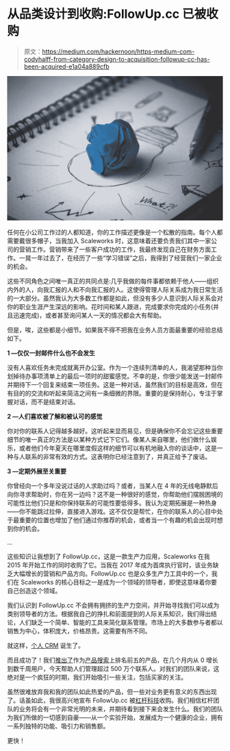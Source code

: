 # 从品类设计到收购:FollowUp.cc 已被收购

> 原文：<https://medium.com/hackernoon/https-medium-com-codyhalff-from-category-design-to-acquisition-followup-cc-has-been-acquired-e1a04a889cfb>

![](img/5a0e73a431fd863d23c42ebe6824a511.png)

任何在小公司工作过的人都知道，你的工作描述更像是一个松散的指南。每个人都需要戴很多帽子，当我加入 Scaleworks 时，这意味着还要负责我们其中一家公司的营销工作。营销带来了一些客户成功的工作，我最终发现自己在财务方面工作。一晃一年过去了，在经历了一些“学习错误”之后，我得到了经营我们一家企业的机会。

这些不同角色之间唯一真正的共同点是:几乎我做的每件事都依赖于他人——组织内外的人，向我汇报的人和不向我汇报的人。这使得管理人际关系成为我日常生活的一大部分。虽然我认为大多数工作都是如此，但没有多少人意识到人际关系会对你的职业生涯产生深远的影响。花时间和某人跟进，完成要求你完成的小任务(并且迅速完成)，或者甚至询问某人一天的情况都会大有帮助。

但是，唉，这些都是小细节。如果我不得不把我在业务人员方面最重要的经验总结如下。

**1 —仅仅一封邮件什么也不会发生**

没有人喜欢任务未完成就离开办公室。作为一个连续列清单的人，我渴望那种当你划掉待办事项清单上的最后一项时的甜蜜感觉。不幸的是，你很少能发送一封邮件并期待下一个回复来结束一项任务。这是一种对话，虽然我们的目标是高效，但在有目的的交流和听起来简洁之间有一条细微的界限。重要的是保持耐心，专注于掌握对话，而不是结束对话。

**2 —人们喜欢被了解和被认可的感觉**

你对你的联系人记得越多越好。这听起来显而易见，但是确保你不会忘记这些重要细节的唯一真正的方法是以某种方式记下它们。像某人来自哪里，他们做什么娱乐，或者他们今年夏天在哪里度假这样的细节可以有机地融入你的谈话中，这是一种与人联系的非常有效的方式。这表明你已经注意到了，并真正给予了废话。

**3 —定期外展至关重要**

你曾经向一个多年没说过话的人求助过吗？或者，当某人在 4 年的无线电静默后向你寻求帮助时，你在另一边吗？这不是一种很好的感觉，你帮助他们摆脱困境的可能性比他们只是和你保持联系的可能性要低得多。我认为定期拓展是一种热身——你不能跳过拉伸，直接进入游戏。这不仅仅是帮忙，在你的联系人的心目中处于最重要的位置也增加了他们通过你推荐的机会，或者当一个有趣的机会出现时想到你的机会。

…

这些知识让我想到了 FollowUp.cc，这是一款生产力应用，Scaleworks 在我 2015 年开始工作的同时收购了它。当我在 2017 年成为首席执行官时，该业务缺乏大幅增长的营销和产品方向。FollowUp.cc 也是众多生产力工具中的一个，我们在 Scaleworks 的核心目标之一是成为一个领域的领导者，即使这意味着你要自己创造这个领域。

我们认识到 FollowUp.cc 不会拥有拥挤的生产力空间，并开始寻找我们可以成为类别领导者的方法。根据我自己的挣扎和前面提到的人际关系知识，我们得出结论，人们缺乏一个简单、智能的工具来简化联系管理。市场上的大多数参与者都以销售为中心，体积庞大，价格昂贵。这需要有所不同。

就这样，[个人 CRM](https://hackernoon.com/defining-the-personal-crm-e09e590a3e7b) 诞生了。

而且成功了！我们[推出了](https://venturebeat.com/2017/11/16/followup-launches-a-personal-crm-that-prods-you-to-keep-in-touch-with-contacts/)作为[产品搜索](https://www.producthunt.com/posts/followup-personal-crm)上排名前五的产品，在几个月内从 0 增长到数千周用户，今天帮助人们管理超过 500 万个联系人。对我们的团队来说，这绝对是一个疯狂的时期，我们开始吸引一些关注，包括买家的关注。

虽然很难放弃我和我的团队如此热爱的产品，但一些对业务更有意义的东西出现了。话虽如此，我很高兴地宣布 FollowUp.cc 被[杠杆科技](http://levertechnology.com/the-team)收购。我们相信杠杆团队的业务将会有一个非常光明的未来，并期待看到接下来会发生什么。我们的团队为我们所做的一切感到自豪——从一个实验开始，发展成为一个健康的企业，拥有一系列独特的功能、吸引力和销售额。

更快！